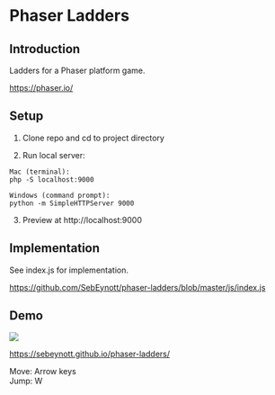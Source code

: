 # Phaser Ladders

## Introduction

Ladders for a Phaser platform game.

https://phaser.io/

## Setup

1. Clone repo and cd to project directory

2. Run local server:

```
Mac (terminal):
php -S localhost:9000

Windows (command prompt):
python -m SimpleHTTPServer 9000

```

3. Preview at http://localhost:9000

## Implementation

See index.js for implementation.

https://github.com/SebEynott/phaser-ladders/blob/master/js/index.js

## Demo

![](https://sebeynott.github.io/phaser-ladders/images/screen.gif)

https://sebeynott.github.io/phaser-ladders/

Move: Arrow keys  
Jump: W
